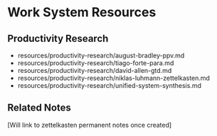 # Work System Resources

## Productivity Research
- resources/productivity-research/august-bradley-ppv.md
- resources/productivity-research/tiago-forte-para.md
- resources/productivity-research/david-allen-gtd.md
- resources/productivity-research/niklas-luhmann-zettelkasten.md
- resources/productivity-research/unified-system-synthesis.md

## Related Notes
[Will link to zettelkasten permanent notes once created]
